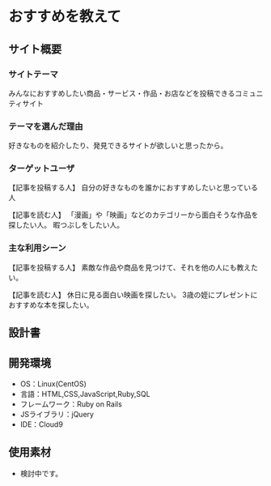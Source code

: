 # おすすめを教えて

## サイト概要
### サイトテーマ
みんなにおすすめしたい商品・サービス・作品・お店などを投稿できるコミュニティサイト

### テーマを選んだ理由
好きなものを紹介したり、発見できるサイトが欲しいと思ったから。

### ターゲットユーザ
【記事を投稿する人】
自分の好きなものを誰かにおすすめしたいと思っている人

【記事を読む人】
「漫画」や「映画」などのカテゴリーから面白そうな作品を探したい人。
暇つぶしをしたい人。

### 主な利用シーン
【記事を投稿する人】
素敵な作品や商品を見つけて、それを他の人にも教えたい。

【記事を読む人】
休日に見る面白い映画を探したい。
3歳の姪にプレゼントにおすすめな本を探したい。

## 設計書


## 開発環境
- OS：Linux(CentOS)
- 言語：HTML,CSS,JavaScript,Ruby,SQL
- フレームワーク：Ruby on Rails
- JSライブラリ：jQuery
- IDE：Cloud9

## 使用素材
- 検討中です。
